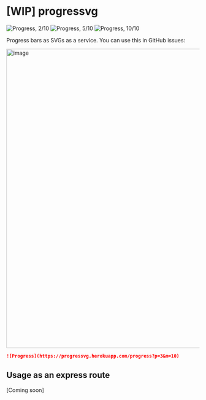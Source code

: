 # [WIP] progressvg

![Progress, 2/10](https://progressvg.herokuapp.com/progress?p=2&m=10)
![Progress, 5/10](https://progressvg.herokuapp.com/progress?p=5&m=10)
![Progress, 10/10](https://progressvg.herokuapp.com/progress?p=10&m=10)

Progress bars as SVGs as a service. You can use this in GitHub issues:

<img width="779" alt="image" src="https://user-images.githubusercontent.com/10660468/39088151-0145ee2a-457b-11e8-815c-0cc6e5d8491c.png">

```md
![Progress](https://progressvg.herokuapp.com/progress?p=3&m=10)
```

## Usage as an express route

[Coming soon]
